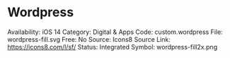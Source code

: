 # Wordpress

Availability: iOS 14
Category: Digital & Apps
Code: custom.wordpress
File: wordpress-fill.svg
Free: No
Source: Icons8
Source Link: https://icons8.com/l/sf/
Status: Integrated
Symbol: wordpress-fill2x.png